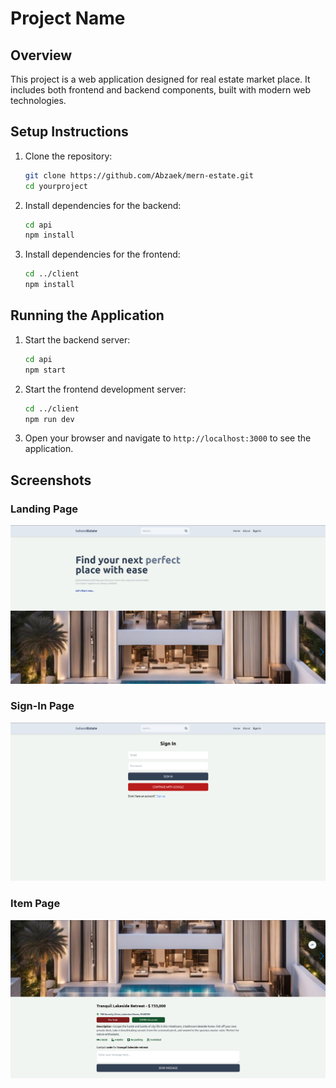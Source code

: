 # Project Name

## Overview

This project is a web application designed for real estate market place. It includes both frontend and backend components, built with modern web technologies.


## Setup Instructions

1. Clone the repository:
    ```bash
    git clone https://github.com/Abzaek/mern-estate.git
    cd yourproject
    ```

2. Install dependencies for the backend:
    ```bash
    cd api
    npm install
    ```

3. Install dependencies for the frontend:
    ```bash
    cd ../client
    npm install
    ```

## Running the Application

1. Start the backend server:
    ```bash
    cd api
    npm start
    ```

2. Start the frontend development server:
    ```bash
    cd ../client
    npm run dev
    ```

3. Open your browser and navigate to `http://localhost:3000` to see the application.

## Screenshots

### Landing Page
![Landing Page](assets/landing_page.png)

### Sign-In Page
![Sign-In Page](assets/signin_page.png)

### Item Page
![Item Page](assets/itm_page.png)


